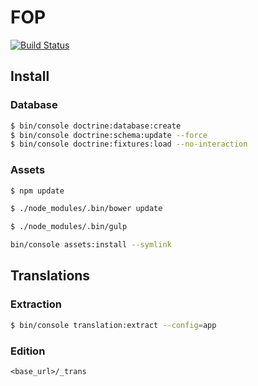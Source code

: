 # FOP

[![Build Status](https://img.shields.io/travis/brieucthomas/fop/master.svg?style=flat-square)](https://travis-ci.org/brieucthomas/fop)

## Install

### Database

``` bash 
$ bin/console doctrine:database:create
$ bin/console doctrine:schema:update --force
$ bin/console doctrine:fixtures:load --no-interaction
```

### Assets

``` bash
$ npm update
```

``` bash
$ ./node_modules/.bin/bower update
```

``` bash
$ ./node_modules/.bin/gulp
```

``` bash
bin/console assets:install --symlink
```

## Translations

### Extraction

``` bash
$ bin/console translation:extract --config=app
```

### Edition

```
<base_url>/_trans
```
